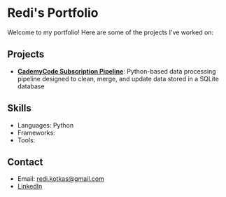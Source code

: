 # Redi's Portfolio

Welcome to my portfolio! Here are some of the projects I've worked on:

## Projects
- **[CademyCode Subscription Pipeline](https://github.com/rkotkas/subscription-pipeline)**: Python-based data processing pipeline designed to clean, merge, and update data stored in a SQLite database

## Skills
- Languages: Python
- Frameworks: 
- Tools: 

## Contact
- Email: redi.kotkas@gmail.com
- [LinkedIn](https://www.linkedin.com/in/redi-kotkas/)
